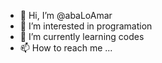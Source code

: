 - 👋 Hi, I’m @abaLoAmar
- 👀 I’m interested in programation
- 🌱 I’m currently learning codes
- 📫 How to reach me ...

<!---
abaLoAmar/abaLoAmar is a ✨ special ✨ repository because its `README.md` (this file) appears on your GitHub profile.
You can click the Preview link to take a look at your changes.
--->
